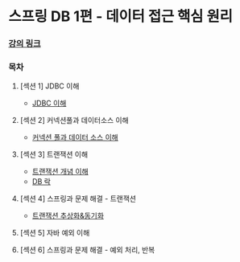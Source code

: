 # 스프링 DB 1편 - 데이터 접근 핵심 원리

### [강의 링크](https://www.inflearn.com/course/%EC%8A%A4%ED%94%84%EB%A7%81-db-1/dashboard)

### 목차

1. [섹션 1] JDBC 이해
    - [JDBC 이해](https://github.com/ulimy/study/blob/main/spring/%EA%B0%95%EC%9D%98/%EC%8A%A4%ED%94%84%EB%A7%81%20DB%201%ED%8E%B8%20-%20%EB%8D%B0%EC%9D%B4%ED%84%B0%20%EC%A0%91%EA%B7%BC%20%ED%95%B5%EC%8B%AC%20%EC%9B%90%EB%A6%AC/%5B%20%EC%84%B9%EC%85%98%201%20%5D%20JDBC%20%EC%9D%B4%ED%95%B4/JDBC%20%EC%9D%B4%ED%95%B4.md)


2. [섹션 2] 커넥션풀과 데이터소스 이해
    - [커넥션 풀과 데이터 소스 이해](https://github.com/ulimy/study/blob/main/spring/%EA%B0%95%EC%9D%98/%EC%8A%A4%ED%94%84%EB%A7%81%20DB%201%ED%8E%B8%20-%20%EB%8D%B0%EC%9D%B4%ED%84%B0%20%EC%A0%91%EA%B7%BC%20%ED%95%B5%EC%8B%AC%20%EC%9B%90%EB%A6%AC/%5B%EC%84%B9%EC%85%98%202%5D%20%EC%BB%A4%EB%84%A5%EC%85%98%ED%92%80%EA%B3%BC%20%EB%8D%B0%EC%9D%B4%ED%84%B0%EC%86%8C%EC%8A%A4%20%EC%9D%B4%ED%95%B4/%EC%BB%A4%EB%84%A5%EC%85%98%ED%92%80%EA%B3%BC%20%EB%8D%B0%EC%9D%B4%ED%84%B0%EC%86%8C%EC%8A%A4%20%EC%9D%B4%ED%95%B4.md)


3. [섹션 3] 트랜잭션 이해
    - [트랜잭션 개념 이해](https://github.com/ulimy/study/blob/main/spring/%EA%B0%95%EC%9D%98/%EC%8A%A4%ED%94%84%EB%A7%81%20DB%201%ED%8E%B8%20-%20%EB%8D%B0%EC%9D%B4%ED%84%B0%20%EC%A0%91%EA%B7%BC%20%ED%95%B5%EC%8B%AC%20%EC%9B%90%EB%A6%AC/%5B%EC%84%B9%EC%85%98%203%5D%20%ED%8A%B8%EB%9E%9C%EC%9E%AD%EC%85%98%20%EC%9D%B4%ED%95%B4/%ED%8A%B8%EB%9E%9C%EC%9E%AD%EC%85%98%20%EA%B0%9C%EB%85%90%20%EC%9D%B4%ED%95%B4.md)
    - [DB 락](https://github.com/ulimy/study/blob/main/spring/%EA%B0%95%EC%9D%98/%EC%8A%A4%ED%94%84%EB%A7%81%20DB%201%ED%8E%B8%20-%20%EB%8D%B0%EC%9D%B4%ED%84%B0%20%EC%A0%91%EA%B7%BC%20%ED%95%B5%EC%8B%AC%20%EC%9B%90%EB%A6%AC/%5B%EC%84%B9%EC%85%98%203%5D%20%ED%8A%B8%EB%9E%9C%EC%9E%AD%EC%85%98%20%EC%9D%B4%ED%95%B4/DB%20%EB%9D%BD.md)


4. [섹션 4] 스프링과 문제 해결 - 트랜잭션
    - [트랜잭션 추상화&동기화](https://github.com/ulimy/study/blob/main/spring/%EA%B0%95%EC%9D%98/%EC%8A%A4%ED%94%84%EB%A7%81%20DB%201%ED%8E%B8%20-%20%EB%8D%B0%EC%9D%B4%ED%84%B0%20%EC%A0%91%EA%B7%BC%20%ED%95%B5%EC%8B%AC%20%EC%9B%90%EB%A6%AC/%5B%EC%84%B9%EC%85%98%204%5D%20%EC%8A%A4%ED%94%84%EB%A7%81%EA%B3%BC%20%EB%AC%B8%EC%A0%9C%20%ED%95%B4%EA%B2%B0%20-%20%ED%8A%B8%EB%9E%9C%EC%9E%AD%EC%85%98/%ED%8A%B8%EB%9E%9C%EC%9E%AD%EC%85%98%20%EC%B6%94%EC%83%81%ED%99%94%26%EB%8F%99%EA%B8%B0%ED%99%94.md)


5. [섹션 5] 자바 예외 이해


6. [섹션 6] 스프링과 문제 해결 - 예외 처리, 반복

